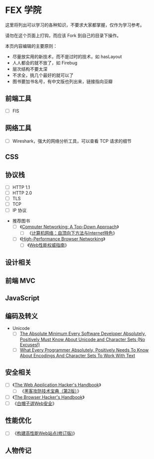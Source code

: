 FEX 学院
=======

这里将列出可以学习的各种知识，不要求大家都掌握，仅作为学习参考。

请勿在这个页面上打钩，而应该 Fork 到自己的目录下操作。

本页内容编辑的主要原则：

* 尽量放实用的新技术，而不是过时的技术，如 hasLayout
* 人人都会的就不放了，如 Firebug
* 层次结构不要太深
* 不求全，挑几个最好的就可以了
* 图书要加书名号，有中文版也列出来，链接指向豆瓣

## 前端工具

* [ ] FIS

## 网络工具

* [ ] Wireshark，强大的网络分析工具，可以查看 TCP 请求的细节

## CSS

## 协议栈

* [ ] HTTP 1.1
* [ ] HTTP 2.0
* [ ] TLS
* [ ] TCP
* [ ] IP 协议
* 推荐图书
    - [ ] 《[Computer Networking: A Top-Down Approach](http://book.douban.com/subject/10573157/)》
        + [ ] 《[计算机网络：自顶向下方法与Internet特色](http://book.douban.com/subject/1391207/)》
    - [ ] 《[High-Performance Browser Networking](http://book.douban.com/subject/21866396/)》
        + [ ] 《[Web性能权威指南](http://book.douban.com/subject/25856314/)》

## 设计相关

## 前端 MVC

## JavaScript

## 编码及转义

* Unicode
    - [ ] [The Absolute Minimum Every Software Developer Absolutely, Positively Must Know About Unicode and Character Sets (No Excuses!)](http://www.joelonsoftware.com/articles/Unicode.html)
    - [ ] [What Every Programmer Absolutely, Positively Needs To Know About Encodings And Character Sets To Work With Text](http://kunststube.net/encoding/)

## 安全相关

* [ ] 《[The Web Application Hacker's Handbook](http://book.douban.com/subject/6910515/)》
    - [ ] 《[黑客攻防技术宝典（第2版）](http://book.douban.com/subject/10793814/)》
* [ ] 《[The Browser Hacker's Handbook](http://book.douban.com/subject/24550924/)》
* [ ] 《[白帽子讲Web安全](http://book.douban.com/subject/10546925/)》

## 性能优化

* [ ] 《[构建高性能Web站点(修订版)](http://book.douban.com/subject/10812787/)》

## 人物传记








